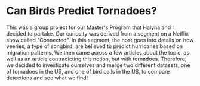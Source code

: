 # Can Birds Predict Tornadoes?

This was a group project for our Master's Program that Halyna and I decided to partake.  Our curiosity was derived from a segment on a Netflix show called "Connected".  In this segment, the host goes into details on how veeries, a type of songbird, are believed to predict hurricanes based on migration patterns.  We then came across a few articles about the topic, as well as an article contradicting this notion, but with tornadoes.  Therefore, we decided to investigate ourselves and merge two different datasets, one of tornadoes in the US, and one of bird calls in the US, to compare detections and see what we find!
